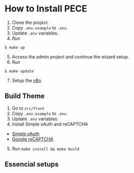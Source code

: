 # How to Install PECE
1. Clone the project.
2. Copy `.env.example` to `.env`.
3. Update `.env` variables.
4. Run
```shell
$ make up
```
5. Access the admin project and continue the wizard setup.
6. Run
```shell
$ make update
```
7. Setup the [n8n](/n8n/index.md) 

## Build Theme
1. Go to `src/front`
2. Copy `.env.example` to `.env`.
3. Update `.env` variables.
4. Install Simple oAuth and reCAPTCHA
- [Simple oAuth](/auth/oauth.md)
- [Google reCAPTCHA](/auth/recaptcha.md)
5. Run `make install && make build`

## Essencial setups

